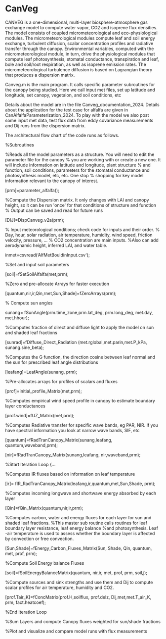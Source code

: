 # CanVeg
CANVEG is a one-dimensional, multi-layer biosphere-atmosphere gas exchange model to compute water vapor, CO2 and isoprene flux densities. The model consists of coupled micrometeorological and eco-physiological modules.  The micrometeorological modules compute leaf and soil energy exchange, turbulent diffusion, scalar concentration profiles and radiative transfer through the canopy.  Environmental variables, computed with the micrometeorological module, in turn, drive the physiological modules that compute leaf photosynthesis, stomatal conductance, transpiration and leaf, bole and soil/root respiration, as well as isoprene emission rates. The micrometeorological turbulence diffusion is based on Lagrangian theory that produces a dispersion matrix.

Canveg.m is the main program. It calls specific parameter subroutines for the canopy being studied. Here we call input met files, set up latitude and longitude, set canopy, vegetaion, and soil conditions, etc

Details about the model are in the file Canveg_documentation_2024.  Details about the application for the test case for alfalfa are given in CanAlfalfaParameterization_2024. To play with the model we also post some input met data, test flux data from eddy covariance measurements and Dij runs from the dispersion matrix.

The architectural flow chart of the code runs as follows.  

%Subroutines	

%Reads all the model parameters as a structure. You will need to edit the parameter file for the canopy
% you are working with or create a new one. It will include information on latitude and longitude, plant structure
% and function, soil conditions, parameters for the stomatal conductance and photosynthesis model, etc, etc. One stop
% shopping for key model information relevant to the canopy of interest.

[prm]=parameter_alfalfa();

%Compute the Dispersion matrix. It only changes with LAI and canopy  height, so it can be run 'once' for that conditions of structure and function
% Output can be saved and read for future runs

[DIJ]=DispCanveg_v2a(prm);  

%  Input meteorological conditions; check code for inputs and their order. 
%  Day, hour, solar radiation, air temperature, humidity, wind speed, friction velocity, pressure, ...
% CO2 concentration are main inputs. %Also can add aerodynamic height, inferred LAI, and water table.

inmet=csvread(‘AlfMetBouldinInput.csv');

%Set and input soil parameters

[soil]=fSetSoilAlfalfa(met,prm); 
	
%Zero and pre-allocate Arrays for faster execution

[quantum,nir,ir,Qin,rnet,Sun,Shade]=fZeroArrays(prm);
	
 % Compute sun angles
 
sunang= fSunAngle(prm.time_zone,prm.lat_deg, prm.long_deg, met.day, met.hhour);
	
%Computes fraction of direct and diffuse light to apply the model on sun and shaded leaf fractions

[sunrad]=fDiffuse_Direct_Radiation (met.rglobal,met.parin,met.P_kPa, sunang.sine_beta);

%Computes the G function, the direction cosine between leaf normal and the sun for prescribed leaf angle distributions

[leafang]=LeafAngle(sunang, prm);   
	
%Pre-allocates arrays for profiles of scalars and fluxes

[prof]=initial_profile_Matrix(met,prm); 

%Computes empirical wind speed profile in canopy to estimate boundary layer conductances	

[prof.wind]=fUZ_Matrix(met,prm);
	
%Computes Radiative transfer for specific wave bands, eg PAR, NIR. If you have spectral information you look at narrow wave bands, SIF, etc

[quantum]=fRadTranCanopy_Matrix(sunang,leafang, quantum,waveband,prm);

[nir]=fRadTranCanopy_Matrix(sunang,leafang, nir,waveband,prm);
	
%Start Iteration Loop {…

%Computes IR fluxes based on information on leaf temperature

[ir]= fIR_RadTranCanopy_Matrix(leafang,ir,quantum,met,Sun,Shade, prm); 

 %Computes incoming longwave and shortwave energy absorbed by each layer
 
[Qin]=fQin_Matrix(quantum,nir,ir,prm);

%Computes carbon, water and energy fluxes for each layer for sun and shaded leaf fractions. 
%This master sub routine calls routines for leaf boundary layer resistance, leaf energy balance 
%and photosynthesis.  Leaf -air temperature is used to assess whether the boundary layer is affected by convection or free convection.	

[Sun,Shade]=fEnergy_Carbon_Fluxes_Matrix(Sun, Shade, Qin, quantum, met, prof, prm);
	
%Compute Soil Energy balance Fluxes 

[soil]=fSoilEnergyBalanceMatrix(quantum, nir,ir, met, prof, prm, soil,j);

%Compute sources and sink strengths and use them and Dij to compute scalar profiles for air temperature, humidity and CO2.

[prof.Tair_K]=fConcMatrix(prof.H,soilflux, prof.delz, Dij,met,met.T_air_K, prm, fact.heatcoef);
	
%End Iteration Loop	
	
%Sum Layers and compute Canopy fluxes weighted for sun/shade fractions
	
%Plot and visualize and compare model runs with flux measurements
	
	


